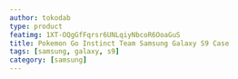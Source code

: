 ```yaml
---
author: tokodab
type: product
featimg: 1XT-OQgGfFqrsr6UNLqiyNbcoR6OoaGuS
title: Pokemon Go Instinct Team Samsung Galaxy S9 Case
tags: [samsung, galaxy, s9]
category: [samsung]
---
```

